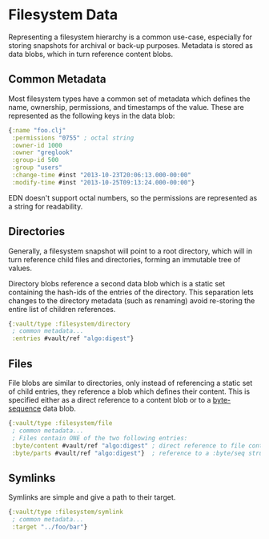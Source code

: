 Filesystem Data
===============

Representing a filesystem hierarchy is a common use-case, especially for
storing snapshots for archival or back-up purposes. Metadata is stored as data
blobs, which in turn reference content blobs.

## Common Metadata

Most filesystem types have a common set of metadata which defines the name,
ownership, permissions, and timestamps of the value. These are represented as
the following keys in the data blob:

```clojure
{:name "foo.clj"
 :permissions "0755" ; octal string
 :owner-id 1000
 :owner "greglook"
 :group-id 500
 :group "users"
 :change-time #inst "2013-10-23T20:06:13.000-00:00"
 :modify-time #inst "2013-10-25T09:13:24.000-00:00"}
```

EDN doesn't support octal numbers, so the permissions are represented as a
string for readability.

## Directories

Generally, a filesystem snapshot will point to a root directory, which will in
turn reference child files and directories, forming an immutable tree of values.

Directory blobs reference a second data blob which is a static set containing
the hash-ids of the entries of the directory. This separation lets changes to
the directory metadata (such as renaming) avoid re-storing the entire list of
children references.

```clojure
{:vault/type :filesystem/directory
 ; common metadata...
 :entries #vault/ref "algo:digest"}
```

## Files

File blobs are similar to directories, only instead of referencing a static set
of child entries, they reference a blob which defines their content. This is
specified either as a direct reference to a content blob or to a
[byte-sequence](byte-sequences.md) data blob.

```clojure
{:vault/type :filesystem/file
 ; common metadata...
 ; Files contain ONE of the two following entries:
 :byte/content #vault/ref "algo:digest" ; direct reference to file contents
 :byte/parts #vault/ref "algo:digest"}  ; reference to a :byte/seq structure
```

## Symlinks

Symlinks are simple and give a path to their target.

```clojure
{:vault/type :filesystem/symlink
 ; common metadata...
 :target "../foo/bar"}
```
